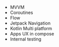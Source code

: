 - MVVM
- Coroutines
- Flow
- Jetpack Navigation
- Kotlin Multi platform
- Apps UX in compose
- Internal testing